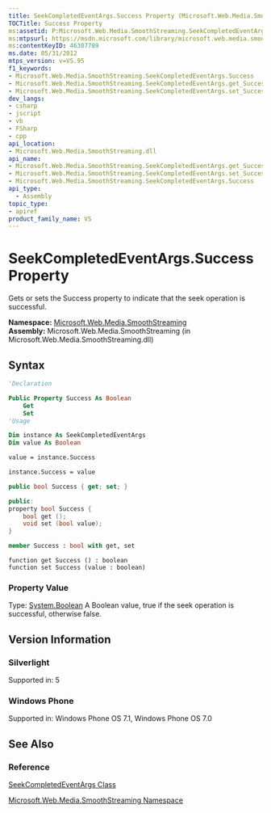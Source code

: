 ```yaml
---
title: SeekCompletedEventArgs.Success Property (Microsoft.Web.Media.SmoothStreaming)
TOCTitle: Success Property
ms:assetid: P:Microsoft.Web.Media.SmoothStreaming.SeekCompletedEventArgs.Success
ms:mtpsurl: https://msdn.microsoft.com/library/microsoft.web.media.smoothstreaming.seekcompletedeventargs.success(v=VS.95)
ms:contentKeyID: 46307789
ms.date: 05/31/2012
mtps_version: v=VS.95
f1_keywords:
- Microsoft.Web.Media.SmoothStreaming.SeekCompletedEventArgs.Success
- Microsoft.Web.Media.SmoothStreaming.SeekCompletedEventArgs.get_Success
- Microsoft.Web.Media.SmoothStreaming.SeekCompletedEventArgs.set_Success
dev_langs:
- csharp
- jscript
- vb
- FSharp
- cpp
api_location:
- Microsoft.Web.Media.SmoothStreaming.dll
api_name:
- Microsoft.Web.Media.SmoothStreaming.SeekCompletedEventArgs.get_Success
- Microsoft.Web.Media.SmoothStreaming.SeekCompletedEventArgs.set_Success
- Microsoft.Web.Media.SmoothStreaming.SeekCompletedEventArgs.Success
api_type:
  - Assembly
topic_type:
- apiref
product_family_name: VS
---
```


# SeekCompletedEventArgs.Success Property

Gets or sets the Success property to indicate that the seek operation is successful.

**Namespace:**  [Microsoft.Web.Media.SmoothStreaming](microsoft-web-media-smoothstreaming-namespace_1.md)  
**Assembly:**  Microsoft.Web.Media.SmoothStreaming (in Microsoft.Web.Media.SmoothStreaming.dll)

## Syntax

```vb
'Declaration

Public Property Success As Boolean
    Get
    Set
'Usage

Dim instance As SeekCompletedEventArgs
Dim value As Boolean

value = instance.Success

instance.Success = value
```

```csharp
public bool Success { get; set; }
```

```cpp
public:
property bool Success {
    bool get ();
    void set (bool value);
}
```

``` fsharp
member Success : bool with get, set
```

```jscript
function get Success () : boolean
function set Success (value : boolean)
```

### Property Value

Type: [System.Boolean](https://msdn.microsoft.com/library/a28wyd50\(v=vs.95\))  
A Boolean value, true if the seek operation is successful, otherwise false.

## Version Information

### Silverlight

Supported in: 5  

### Windows Phone

Supported in: Windows Phone OS 7.1, Windows Phone OS 7.0  

## See Also

### Reference

[SeekCompletedEventArgs Class](seekcompletedeventargs-class-microsoft-web-media-smoothstreaming_1.md)

[Microsoft.Web.Media.SmoothStreaming Namespace](microsoft-web-media-smoothstreaming-namespace_1.md)
